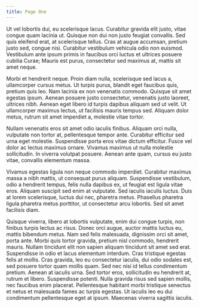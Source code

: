 ```yaml
---
title: Page One
---
```


Ut vel lobortis dui, eu scelerisque lacus. Curabitur gravida elit justo, vitae
congue quam lacinia ut. Quisque non dui non justo feugiat convallis. Sed quis
eleifend erat, at scelerisque tellus. Cras at augue accumsan, pretium justo
sed, congue nisi. Curabitur vestibulum vehicula odio non euismod. Vestibulum
ante ipsum primis in faucibus orci luctus et ultrices posuere cubilia Curae;
Mauris est purus, consectetur sed maximus at, mattis sit amet neque.

Morbi et hendrerit neque. Proin diam nulla, scelerisque sed lacus a,
ullamcorper cursus metus. Ut turpis purus, blandit eget faucibus quis, pretium
quis leo. Nam lacinia ex non venenatis commodo. Quisque sit amet egestas ipsum.
Aenean posuere justo consectetur, venenatis justo laoreet, ultrices nibh.
Aenean eget libero id turpis dapibus aliquam sed ut velit. Ut ullamcorper
maximus lectus, ut facilisis mauris tempus sed. Aliquam dolor metus, rutrum sit
amet imperdiet a, molestie vitae tortor.

Nullam venenatis eros sit amet odio iaculis finibus. Aliquam orci nulla,
vulputate non tortor at, pellentesque tempor ante. Curabitur efficitur sed urna
eget molestie. Suspendisse porta eros vitae dictum efficitur. Fusce vel dolor
ac lectus maximus ornare. Vivamus maximus ut nulla molestie sollicitudin. In
viverra volutpat posuere. Aenean ante quam, cursus eu justo vitae, convallis
elementum massa.

Vivamus egestas ligula non neque commodo imperdiet. Curabitur maximus massa a
nibh mattis, ut consequat purus aliquam. Suspendisse vestibulum, odio a
hendrerit tempus, felis nulla dapibus ex, ut feugiat est ligula vitae eros.
Aliquam suscipit sed enim at vulputate. Sed iaculis iaculis luctus. Duis at
lorem scelerisque, luctus dui nec, pharetra metus. Phasellus pharetra ligula
pharetra metus porttitor, ut consectetur arcu lobortis. Sed sit amet facilisis
diam.

Quisque viverra, libero at lobortis vulputate, enim dui congue turpis, non
finibus turpis lectus ac risus. Donec orci augue, auctor mattis luctus eu,
mattis bibendum metus. Nam sed felis malesuada, dignissim orci sit amet, porta
ante. Morbi quis tortor gravida, pretium nisl commodo, hendrerit mauris. Nullam
tincidunt elit non sapien aliquam tincidunt sit amet sed erat. Suspendisse in
odio et lacus elementum interdum. Cras tristique egestas felis at mollis. Cras
gravida, leo eu consectetur iaculis, dui odio sodales est, sed posuere tortor
quam mollis quam. Sed nec nisi id tellus condimentum pretium. Aenean at iaculis
urna. Sed tortor eros, sollicitudin eu hendrerit at, rutrum et libero.
Suspendisse potenti. Nulla gravida risus sed sapien mollis, nec faucibus enim
placerat. Pellentesque habitant morbi tristique senectus et netus et malesuada
fames ac turpis egestas. Ut iaculis leo eu dui condimentum pellentesque eget at
ipsum. Maecenas viverra sagittis iaculis. 
